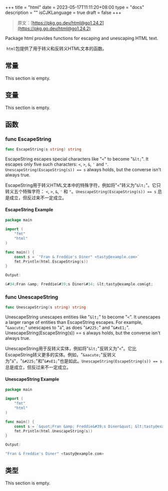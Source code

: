 +++
title = "html"
date = 2023-05-17T11:11:20+08:00
type = "docs"
description = ""
isCJKLanguage = true
draft = false
+++
> 原文：[https://pkg.go.dev/html@go1.24.2](https://pkg.go.dev/html@go1.24.2)

Package html provides functions for escaping and unescaping HTML text.

​	`html`包提供了用于转义和反转义HTML文本的函数。


## 常量 

This section is empty.

## 变量

This section is empty.

## 函数

### func EscapeString 

``` go 
func EscapeString(s string) string
```

EscapeString escapes special characters like "`<`" to become "`&lt;`". It escapes only five such characters: `<`, `>`, `&`, `'` and `"`. `UnescapeString(EscapeString(s)) == s` always holds, but the converse isn't always true.

​	EscapeString用于转义HTML文本中的特殊字符，例如将"`<`"转义为"`&lt;`"。它只转义五个特殊字符： `<`, `>`, `&`, `'` 和 `"`。`UnescapeString(EscapeString(s)) == s` 总是成立，但反过来不一定成立。

#### EscapeString Example
``` go 
package main

import (
	"fmt"
	"html"
)

func main() {
	const s = `"Fran & Freddie's Diner" <tasty@example.com>`
	fmt.Println(html.EscapeString(s))
}

Output:

&#34;Fran &amp; Freddie&#39;s Diner&#34; &lt;tasty@example.com&gt;
```

### func UnescapeString 

``` go 
func UnescapeString(s string) string
```

UnescapeString unescapes entities like "`&lt;`" to become "`<`". It unescapes a larger range of entities than EscapeString escapes. For example, "`&aacute;`" unescapes to "`á`", as does "`&#225;`" and "`&#xE1;`". UnescapeString(EscapeString(s)) == s always holds, but the converse isn't always true.

​	UnescapeString用于反转义实体，例如将"`&lt;`"反转义为"`<`"。它比EscapeString转义更多的实体。例如，"`&aacute;`"反转义为"`á`"，"`&#225;`"和"`&#xE1;`"也是如此。`UnescapeString(EscapeString(s)) == s` 总是成立，但反过来不一定成立。

#### UnescapeString Example
``` go 
package main

import (
	"fmt"
	"html"
)

func main() {
	const s = `&quot;Fran &amp; Freddie&#39;s Diner&quot; &lt;tasty@example.com&gt;`
	fmt.Println(html.UnescapeString(s))
}

Output:

"Fran & Freddie's Diner" <tasty@example.com>
```

## 类型

This section is empty.